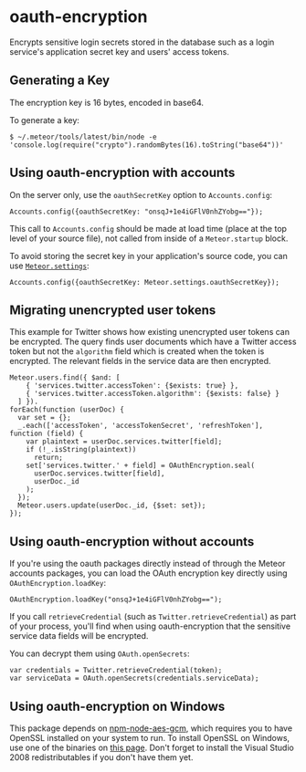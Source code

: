 # oauth-encryption

Encrypts sensitive login secrets stored in the database such as a
login service's application secret key and users' access tokens.


## Generating a Key

The encryption key is 16 bytes, encoded in base64.

To generate a key:

    $ ~/.meteor/tools/latest/bin/node -e 'console.log(require("crypto").randomBytes(16).toString("base64"))'


## Using oauth-encryption with accounts

On the server only, use the `oauthSecretKey` option to `Accounts.config`:

    Accounts.config({oauthSecretKey: "onsqJ+1e4iGFlV0nhZYobg=="});

This call to `Accounts.config` should be made at load time (place at
the top level of your source file), not called from inside of a
`Meteor.startup` block.

To avoid storing the secret key in your application's source code, you
can use [`Meteor.settings`](http://docs.meteor.com/#meteor_settings):

    Accounts.config({oauthSecretKey: Meteor.settings.oauthSecretKey});


## Migrating unencrypted user tokens

This example for Twitter shows how existing unencrypted user tokens
can be encrypted.  The query finds user documents which have a Twitter
access token but not the `algorithm` field which is created when the
token is encrypted.  The relevant fields in the service data are then
encrypted.

    Meteor.users.find({ $and: [
        { 'services.twitter.accessToken': {$exists: true} },
        { 'services.twitter.accessToken.algorithm': {$exists: false} }
      ] }).
    forEach(function (userDoc) {
      var set = {};
      _.each(['accessToken', 'accessTokenSecret', 'refreshToken'], function (field) {
        var plaintext = userDoc.services.twitter[field];
        if (!_.isString(plaintext))
          return;
        set['services.twitter.' + field] = OAuthEncryption.seal(
          userDoc.services.twitter[field],
          userDoc._id
        );
      });
      Meteor.users.update(userDoc._id, {$set: set});
    });

## Using oauth-encryption without accounts

If you're using the oauth packages directly instead of through the
Meteor accounts packages, you can load the OAuth encryption key
directly using `OAuthEncryption.loadKey`:

    OAuthEncryption.loadKey("onsqJ+1e4iGFlV0nhZYobg==");

If you call `retrieveCredential` (such as
`Twitter.retrieveCredential`) as part of your process, you'll find
when using oauth-encryption that the sensitive service data fields
will be encrypted.

You can decrypt them using `OAuth.openSecrets`:

    var credentials = Twitter.retrieveCredential(token);
    var serviceData = OAuth.openSecrets(credentials.serviceData);
    
## Using oauth-encryption on Windows

This package depends on [npm-node-aes-gcm](https://github.com/meteor/meteor/tree/devel/packages/non-core/npm-node-aes-gcm), which requires you to have OpenSSL installed on your system to run. To install OpenSSL on Windows, use one of the binaries on [this page](http://slproweb.com/products/Win32OpenSSL.html). Don't forget to install the Visual Studio 2008 redistributables if you don't have them yet.
